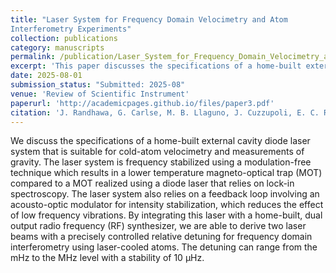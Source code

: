 ```yaml
---
title: "Laser System for Frequency Domain Velocimetry and Atom
Interferometry Experiments"
collection: publications
category: manuscripts
permalink: /publication/Laser_System_for_Frequency_Domain_Velocimetry_and
excerpt: 'This paper discusses the specifications of a home-built external cavity diode laser system that is suitable for cold-atom velocimetry and measurements of gravity.'
date: 2025-08-01
submission_status: "Submitted: 2025-08"
venue: 'Review of Scientific Instrument'
paperurl: 'http://academicpages.github.io/files/paper3.pdf'
citation: 'J. Randhawa, G. Carlse, M. B. Llaguno, J. Cuzzupoli, E. C. Ramos, T. Vacheresse, A. Pouliot, and A. Kumarakrishnan1'
---
```


We discuss the specifications of a home-built external cavity diode laser system that is suitable for cold-atom velocimetry and measurements of gravity. The laser system is frequency stabilized using a modulation-free technique which results in a lower temperature magneto-optical trap (MOT) compared to a MOT realized using a diode laser that relies on lock-in spectroscopy. The laser system also relies on a feedback loop involving an acousto-optic modulator for intensity stabilization, which reduces the effect of low frequency vibrations. By integrating this laser with a home-built, dual output radio frequency (RF) synthesizer, we are able to derive two laser beams with a precisely controlled relative detuning for frequency domain interferometry using laser-cooled atoms. The detuning can range from the mHz to the MHz level with a stability of 10 μHz.
